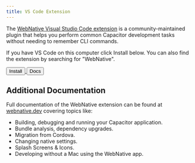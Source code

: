 ```yaml
---
title: VS Code Extension
---
```


<head>
  <title>VS Code Extension</title>
  <meta name="description" content="Using the Ionic/Ionic-Framework VS Code Extension" />
</head>

The [WebNative Visual Studio Code extension](https://marketplace.visualstudio.com/items?itemName=webnative.webnative) is a community-maintained plugin that helps you perform common Capacitor development tasks without needing to remember CLI commands.

If you have VS Code on this computer click Install below. You can also find the extension by searching for "WebNative".

<a href="vscode:extension/webnative.webnative" target="_self">
  <button
    style={{
      color: 'var(--ifm-color-content-inverse)',
      cursor: 'pointer',
      fontWeight: 'bold',
      padding: 16,
      paddingLeft: 32,
      paddingRight: 32,
      border: 0,
      borderRadius: 100,
      backgroundColor: 'var(--ifm-font-color-base)',
    }}
  >
    Install
  </button>
</a>
<a href="https://webnative.dev/introduction/getting-started/" target="_self">
  <button
    style={{
      color: 'var(--ifm-font-color-base)',
      cursor: 'pointer',
      fontWeight: 'bold',
      padding: 16,
      paddingLeft: 32,
      paddingRight: 32,
      borderRadius: 100,
      backgroundColor: 'var(--c-admonition-info-bg)',
    }}
  >
    Docs
  </button>
</a>

## Additional Documentation

Full documentation of the WebNative extension can be found at [webnative.dev](https://webnative.dev/introduction/getting-started/) covering topics like:

- Building, debugging and running your Capacitor application.
- Bundle analysis, dependency upgrades.
- Migration from Cordova.
- Changing native settings.
- Splash Screens & Icons.
- Developing without a Mac using the WebNative app.
